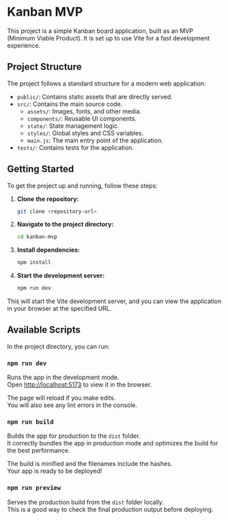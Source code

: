 # Kanban MVP

This project is a simple Kanban board application, built as an MVP (Minimum Viable Product). It is set up to use Vite for a fast development experience.

## Project Structure

The project follows a standard structure for a modern web application:

-   `public/`: Contains static assets that are directly served.
-   `src/`: Contains the main source code.
    -   `assets/`: Images, fonts, and other media.
    -   `components/`: Reusable UI components.
    -   `state/`: State management logic.
    -   `styles/`: Global styles and CSS variables.
    -   `main.js`: The main entry point of the application.
-   `tests/`: Contains tests for the application.

## Getting Started

To get the project up and running, follow these steps:

1.  **Clone the repository:**
    ```sh
    git clone <repository-url>
    ```

2.  **Navigate to the project directory:**
    ```sh
    cd kanban-mvp
    ```

3.  **Install dependencies:**
    ```sh
    npm install
    ```

4.  **Start the development server:**
    ```sh
    npm run dev
    ```

This will start the Vite development server, and you can view the application in your browser at the specified URL.

## Available Scripts

In the project directory, you can run:

### `npm run dev`

Runs the app in the development mode.<br>
Open [http://localhost:5173](http://localhost:5173) to view it in the browser.

The page will reload if you make edits.<br>
You will also see any lint errors in the console.

### `npm run build`

Builds the app for production to the `dist` folder.<br>
It correctly bundles the app in production mode and optimizes the build for the best performance.

The build is minified and the filenames include the hashes.<br>
Your app is ready to be deployed!

### `npm run preview`

Serves the production build from the `dist` folder locally.<br>
This is a good way to check the final production output before deploying.
